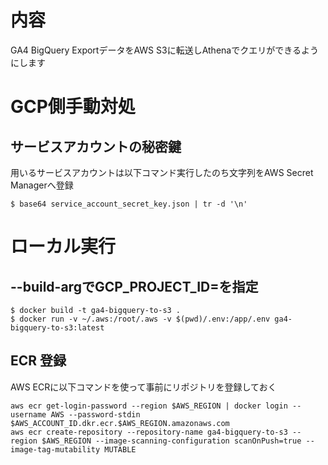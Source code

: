 # 内容

GA4 BigQuery ExportデータをAWS S3に転送しAthenaでクエリができるようにします

# GCP側手動対処

## サービスアカウントの秘密鍵

用いるサービスアカウントは以下コマンド実行したのち文字列をAWS Secret Managerへ登録
```
$ base64 service_account_secret_key.json | tr -d '\n'
```

# ローカル実行

## --build-argでGCP_PROJECT_ID=を指定

```
$ docker build -t ga4-bigquery-to-s3 .
$ docker run -v ~/.aws:/root/.aws -v $(pwd)/.env:/app/.env ga4-bigquery-to-s3:latest
```

## ECR 登録

AWS ECRに以下コマンドを使って事前にリポジトリを登録しておく
```
aws ecr get-login-password --region $AWS_REGION | docker login --username AWS --password-stdin $AWS_ACCOUNT_ID.dkr.ecr.$AWS_REGION.amazonaws.com
aws ecr create-repository --repository-name ga4-bigquery-to-s3 --region $AWS_REGION --image-scanning-configuration scanOnPush=true --image-tag-mutability MUTABLE
```
